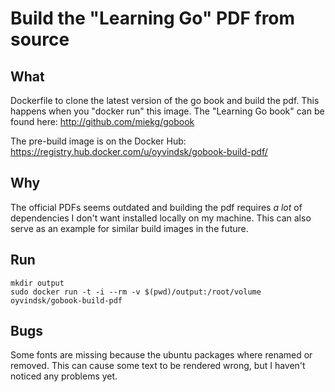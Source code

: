 
# Build the "Learning Go" PDF from source

## What
Dockerfile to clone the latest version of the go book and build the pdf.
This happens when you "docker run" this image.
The "Learning Go book" can be found here: http://github.com/miekg/gobook 

The pre-build image is on the Docker Hub: https://registry.hub.docker.com/u/oyvindsk/gobook-build-pdf/

## Why
The official PDFs seems outdated and building the pdf requires _a lot_ of dependencies I don't want installed locally on my machine.
This can also serve as an example for similar build images in the future.

## Run
    mkdir output
    sudo docker run -t -i --rm -v $(pwd)/output:/root/volume oyvindsk/gobook-build-pdf


## Bugs
Some fonts are missing because the ubuntu packages where renamed or removed. This can cause some text to be rendered wrong, but I haven't noticed any problems yet.

